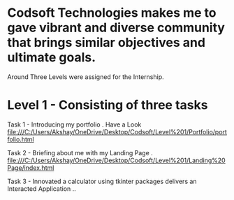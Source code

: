 # Codsoft Technologies makes me to gave vibrant and diverse community that brings similar objectives and ultimate goals.

Around Three Levels were assigned for the Internship.

# Level 1 - Consisting of three tasks 

Task 1 - Introducing my portfolio . Have a Look [file:///C:/Users/Akshay/OneDrive/Desktop/Codsoft/Level%201/Portfolio/portfolio.html](url)

Task 2 - Briefing about me with my Landing Page . [file:///C:/Users/Akshay/OneDrive/Desktop/Codsoft/Level%201/Landing%20Page/index.html](url)

Task 3 - Innovated a calculator using tkinter packages delivers an Interacted Application .. 

